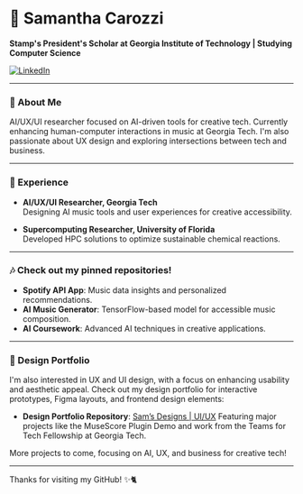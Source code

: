 # 🌌 Samantha Carozzi 

**Stamp's President's Scholar at Georgia Institute of Technology | Studying Computer Science**

[![LinkedIn](https://img.shields.io/badge/LinkedIn-0077B5?style=for-the-badge&logo=Linkedin&logoColor=white)](https://www.linkedin.com/in/samantha-carozzi-904976245/)

---

### 🌟 About Me

AI/UX/UI researcher focused on AI-driven tools for creative tech. Currently enhancing human-computer interactions in music at Georgia Tech. I'm also passionate about UX design and exploring intersections between tech and business.

---

### 📂 Experience

- **AI/UX/UI Researcher, Georgia Tech**  
  Designing AI music tools and user experiences for creative accessibility.
  
- **Supercomputing Researcher, University of Florida**  
  Developed HPC solutions to optimize sustainable chemical reactions.

---

### 🎶 Check out my pinned repositories!

- **Spotify API App**: Music data insights and personalized recommendations.
- **AI Music Generator**: TensorFlow-based model for accessible music composition.
- **AI Coursework**: Advanced AI techniques in creative applications.

---

### 🎨 Design Portfolio

I'm also interested in UX and UI design, with a focus on enhancing usability and aesthetic appeal. Check out my design portfolio for interactive prototypes, Figma layouts, and frontend design elements:

- **Design Portfolio Repository**: [Sam’s Designs | UI/UX]([https://github.com/samcarozzi/design-portfolio](https://github.com/samcarozzi/Portfolio-Design-FrontEnd-))  
  Featuring major projects like the MuseScore Plugin Demo and work from the Teams for Tech Fellowship at Georgia Tech.

More projects to come, focusing on AI, UX, and business for creative tech!

--- 

Thanks for visiting my GitHub! ✨🐈
